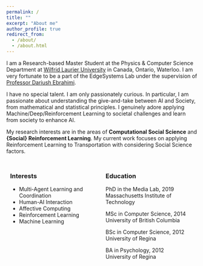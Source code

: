 ```yaml
---
permalink: /
title: ""
excerpt: "About me"
author_profile: true
redirect_from: 
  - /about/
  - /about.html
---
```


I am a Research-based Master Student at the Physics & Computer Science Department at [Wilfrid Laurier University](https://www.topuniversities.com/universities/wilfrid-laurier-university) in Canada, Ontario, Waterloo. I am very fortunate to be a part of the EdgeSystems Lab under the supervision of [Professor Dariush Ebrahimi](https://scholar.google.com/citations?user=VE7ROkQAAAAJ&hl=en&oi=ao).

I have no special talent. I am only passionately curious. In particular, I am passionate about understanding the give-and-take between AI and Society, from mathematical and statistical principles. I genuinely adore applying Machine/Deep/Reinforcement Learning to societal challenges and learn from society to enhance AI.


My research interests are in the areas of **Computational Social Science** and **{Social} Reinforcement Learning**. My current work focuses on applying Reinforcement Learning to Transportation with considering Social Science factors.


<div style="display: flex;">
  <div style="flex: 1; padding: 10px;">
    <h3>Interests</h3>
    <ul>
      <li>Multi-Agent Learning and Coordination</li>
      <li>Human-AI Interaction</li>
      <li>Affective Computing</li>
      <li>Reinforcement Learning</li>
      <li>Machine Learning</li>
    </ul>
  </div>
  <div style="flex: 1; padding: 10px;">
    <h3>Education</h3>
    <p>PhD in the Media Lab, 2019<br>
    Massachusetts Institute of Technology</p>
    <p>MSc in Computer Science, 2014<br>
    University of British Columbia</p>
    <p>BSc in Computer Science, 2012<br>
    University of Regina</p>
    <p>BA in Psychology, 2012<br>
    University of Regina</p>
  </div>
</div>
